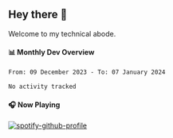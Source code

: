## Hey there 👋

Welcome to my technical abode.

#### 📊 Monthly Dev Overview
<!--START_SECTION:waka-->

```txt
From: 09 December 2023 - To: 07 January 2024

No activity tracked
```

<!--END_SECTION:waka-->

#### 🎧 Now Playing

[![spotify-github-profile](https://spotify-github-profile.vercel.app/api/view?uid=james2mid&cover_image=true&theme=natemoo-re)](https://open.spotify.com/user/james2mid?si=2b3baf2b09cb499e)
